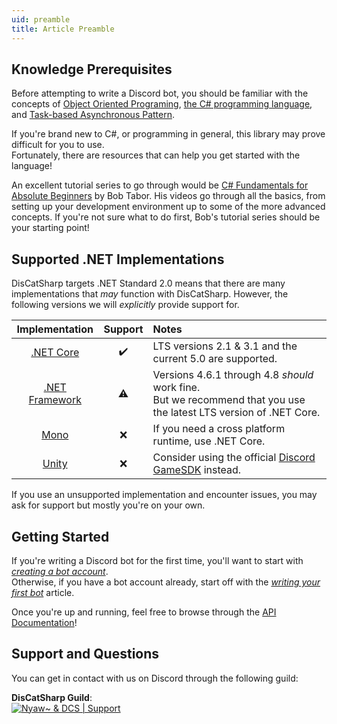 ```yaml
---
uid: preamble
title: Article Preamble
---
```


## Knowledge Prerequisites
Before attempting to write a Discord bot, you should be familiar with the concepts of [Object Oriented Programing](https://en.wikipedia.org/wiki/Object-oriented_programming), [the C# programming language](https://docs.microsoft.com/en-us/dotnet/csharp/programming-guide/), and [Task-based Asynchronous Pattern](https://docs.microsoft.com/en-us/dotnet/standard/asynchronous-programming-patterns/task-based-asynchronous-pattern-tap).

If you're brand new to C#, or programming in general, this library may prove difficult for you to use.</br>
Fortunately, there are resources that can help you get started with the language!

An excellent tutorial series to go through would be [C# Fundamentals for Absolute Beginners](https://channel9.msdn.com/Series/CSharp-Fundamentals-for-Absolute-Beginners) by Bob Tabor.
His videos go through all the basics, from setting up your development environment up to some of the more advanced concepts.
If you're not sure what to do first, Bob's tutorial series should be your starting point!

## Supported .NET Implementations
DisCatSharp targets .NET Standard 2.0 means that there are many implementations that *may* function with DisCatSharp.
However, the following versions we will *explicitly* provide support for.

Implementation|Support|Notes
:---: |:---:|:---
[.NET Core](https://en.wikipedia.org/wiki/.NET_Core)|✔️|LTS versions 2.1 & 3.1 and the current 5.0 are supported.
[.NET Framework](https://en.wikipedia.org/wiki/.NET_Framework)|⚠️|Versions 4.6.1 through 4.8 *should* work fine.<br/>But we recommend that you use the latest LTS version of .NET Core.
[Mono](https://en.wikipedia.org/wiki/Mono_(software))|❌️|If you need a cross platform runtime, use .NET Core.
[Unity](https://en.wikipedia.org/wiki/Unity_(game_engine))|❌️|Consider using the official [Discord GameSDK](https://discord.com/developers/docs/game-sdk/sdk-starter-guide) instead.

If you use an unsupported implementation and encounter issues, you may ask for support but mostly you're on your own.

## Getting Started
If you're writing a Discord bot for the first time, you'll want to start with *[creating a bot account](xref:basics_bot_account)*.</br>
Otherwise, if you have a bot account already, start off with the *[writing your first bot](xref:basics_first_bot)* article.</br>

Once you're up and running, feel free to browse through the [API Documentation](/api/index.html)!

## Support and Questions
You can get in contact with us on Discord through the following guild:

**DisCatSharp Guild**:</br>
[![Nyaw~ & DCS | Support](https://discordapp.com/api/guilds/858089281214087179/embed.png?style=banner2)](https://discord.gg/6yeC6ZN8yB)
